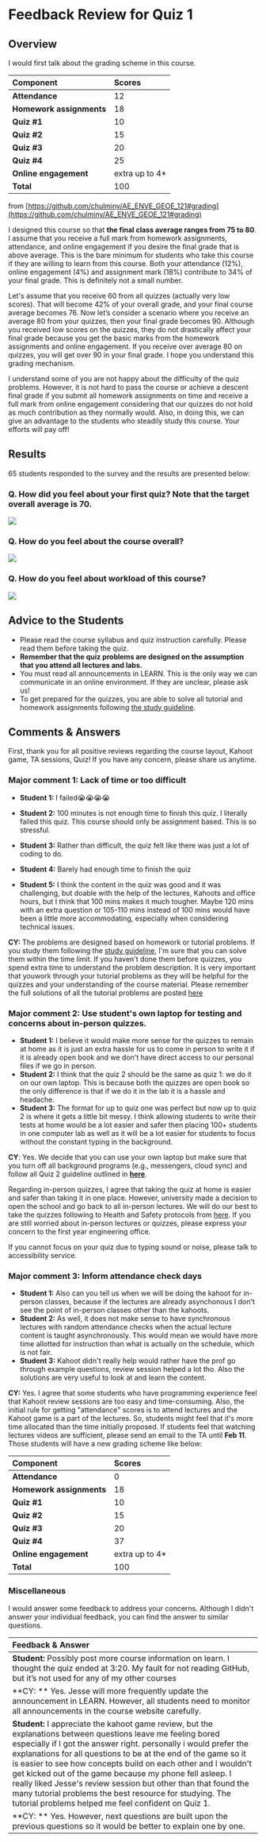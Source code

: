 # Feedback Review for Quiz 1

## Overview
I would first talk about the grading scheme in this course. 

|Component|Scores|
|:---|:-----|
|**Attendance**| 12 |
|**Homework assignments**| 18 |
|**Quiz #1**| 10 |
|**Quiz #2**| 15 |
|**Quiz #3**| 20 |
|**Quiz #4**| 25 |
|**Online engagement**|extra up to 4*|
|**Total** |100| 

from [https://github.com/chulminy/AE_ENVE_GEOE_121#grading](https://github.com/chulminy/AE_ENVE_GEOE_121#grading)

I designed this course so that **the final class average ranges from 75 to 80**. I assume that you receive a full mark from homework assignments, attendance, and online engagement if you desire the final grade that is above average. This is the bare minimum for students who take this course if they are willing to learn from this course. Both your attendance (12%), online engagement (4%) and assignment mark (18%) contribute to 34% of your final grade. This is definitely not a small number. 

Let's assume that you receive 60 from all quizzes (actually very low scores). That will become 42% of your overall grade, and your final course average becomes 76. Now let’s consider a scenario where you receive an average 80 from your quizzes, then your final grade becomes 90. Although you received low scores on the quizzes, they do not drastically affect your final grade because you get the basic marks from the homework assignments and online engagement. If you receive over average 80 on quizzes, you will get over 90 in your final grade. I hope you understand this grading mechanism. 

I understand some of you are not happy about the difficulty of the quiz problems. However, it is not hard to pass the course or achieve a descent final grade if you submit all homework assignments on time and receive a full mark from online engagement considering that our quizzes do not hold as much contribution as they normally would. Also, in doing this, we can give an advantage to the students who steadily study this course. Your efforts will pay off! 

## Results
65 students responded to the survey and the results are presented below: 

### Q. How did you feel about your first quiz? Note that the target overall average is 70.
![](img/q1_graph1.png)
### Q. How do you feel about the course overall?
![](img/q1_graph2.png)
### Q. How do you feel about workload of this course?
![](img/q1_graph3.png)

## Advice to the Students 
* Please read the course syllabus and quiz instruction carefully. Please read them before taking the quiz.
* **Remember that the quiz problems are designed on the assumption that you attend all lectures and labs.** 
* You must read all announcements in LEARN. This is the only way we can communicate in an online environment. If they are unclear, please ask us! 
* To get prepared for the quizzes, you are able to solve all tutorial and homework assignments following [the study guideline](https://github.com/chulminy/AE_ENVE_GEOE_121#tutorial).

## Comments & Answers 
First, thank you for all positive reviews regarding the course layout, Kahoot game, TA sessions, Quiz! If you have any concern, please share us anytime. 

### Major comment 1: Lack of time or too difficult
* **Student 1:** I failed😭😭😭😭

* **Student 2:** 100 minutes is not enough time to finish this quiz. I literally failed this quiz. This course should only be assignment based. This is so stressful.

* **Student 3:** Rather than difficult, the quiz felt like there was just a lot of coding to do.

* **Student 4:** Barely had enough time to finish the quiz

* **Student 5:** I think the content in the quiz was good and it was challenging, but doable with the help of the lectures, Kahoots and office hours, but I think that 100 mins makes it much tougher. Maybe 120 mins with an extra question or 105-110 mins instead of 100 mins would have been a little more accommodating, especially when considering technical issues.

**CY:** The problems are designed based on homework or tutorial problems. If you study them following the [study guideline](https://github.com/chulminy/AE_ENVE_GEOE_121#tutorial), I'm sure that you can solve them within the time limit. If you haven't done them before quizzes, you spend extra time to understand the problem description.  It is very important that youwork through your tutorial problems as they will be helpful for the quizzes and your understanding of the course material. Please remember the full solutions of all the tutorial problems are posted [here](https://github.com/chulminy/AE_ENVE_GEOE_121/tree/master/tutorial)

### Major comment 2: Use student's own laptop for testing and concerns about in-person quizzes.

* **Student 1:** I believe it would make more sense for the quizzes to remain at home as it is just an extra hassle for us to come in person to write it if it is already open book and we don't have direct access to our personal files if we go in person. 
* **Student 2:** I think that the quiz 2 should be the same as quiz 1: we do it on our own laptop. This is because both the quizzes are open book so the only difference is that if we do it in the lab it is a hassle and headache. 
* **Student 3:** The format for up to quiz one was perfect but now up to quiz 2 is where it gets a little bit messy. I think allowing students to write their tests at home would be a lot easier and safer then placing 100+ students in one computer lab as well as it will be a lot easier for students to focus without the constant typing in the background.

**CY**: Yes. We decide that you can use your own laptop but make sure that you turn off all background programs (e.g., messengers, cloud sync) and follow all Quiz 2 guideline outlined in [**here**](Quiz2_Description.md).  

Regarding in-person quizzes, I agree that taking the quiz at home is easier and safer than taking it in one place. However, university made a decision to open the school and go back to all in-person lectures. We will do our best to take the quizzes following to Health and Safety protocols from [here](https://uwaterloo.ca/coronavirus/). If you are still worried about in-person lectures or quizzes, please express your concern to the first year engineering office. 

If you cannot focus on your quiz due to typing sound or noise, please talk to accessibility service. 
  
### Major comment 3: Inform attendance check days
* **Student 1:** Also can you tell us when we will be doing the kahoot for in-person classes, because if the lectures are already asynchonous I don't see the point of in-person classes other than the kahoots.
* **Student 2:** As well, it does not make sense to have synchronous lectures with random attendance checks when the actual lecture content is taught asynchronously. This would mean we would have more time allotted for instruction than what is actually on the schedule, which is not fair.
* **Student 3:** Kahoot didn't really help would rather have the prof go through example questions, review session helped a lot tho. Also the solutions are very useful to look at and learn the content. 

**CY:** Yes. I agree that some students who have programming experience feel that Kahoot review sessions are too easy and time-consuming. Also, the initial rule for getting "attendance" scores is to attend lectures and the Kahoot game is a part of the lectures. So, students might feel that it's more time allocated than the time initially proposed. If students feel that watching lectures videos are sufficient, please send an email to the TA until **Feb 11**. Those students will have a new grading scheme like below: 

|Component|Scores|
|:---|:-----|
|**Attendance**| 0 |
|**Homework assignments**| 18 |
|**Quiz #1**| 10 |
|**Quiz #2**| 15 |
|**Quiz #3**| 20 |
|**Quiz #4**| 37 |
|**Online engagement**|extra up to 4*|
|**Total** |100| 

### Miscellaneous
I would answer some feedback to address your concerns. Although I didn't answer your individual feedback, you can find the answer to similar questions.

|Feedback & Answer|
|:---|
|**Student:** Possibly post more course information on learn. I thought the quiz ended at 3:20. My fault for not reading GitHub, but it’s not used for any of my other courses|
|**CY: ** Yes. Jesse will more frequently update the announcement in LEARN. However, all students need to monitor all announcements in the course website carefully.|
|**Student:** I appreciate the kahoot game review, but the explanations between questions leave me feeling bored especially if I got the answer right. personally i would prefer the explanations for all questions to be at the end of the game so it is easier to see how concepts build on each other and I wouldn't get kicked out of the game because my phone fell asleep. I really liked Jesse's review session but other than that found the many tutorial problems the best resource for studying. The tutorial problems helped me feel confident on Quiz 1.|
|**CY: ** Yes. However, next questions are built upon the previous questions so it would be better to explain one by one.|
